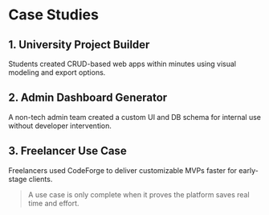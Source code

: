 # Case Studies

## 1. University Project Builder
Students created CRUD-based web apps within minutes using visual modeling and export options.

## 2. Admin Dashboard Generator
A non-tech admin team created a custom UI and DB schema for internal use without developer intervention.

## 3. Freelancer Use Case
Freelancers used CodeForge to deliver customizable MVPs faster for early-stage clients.

> A use case is only complete when it proves the platform saves real time and effort.